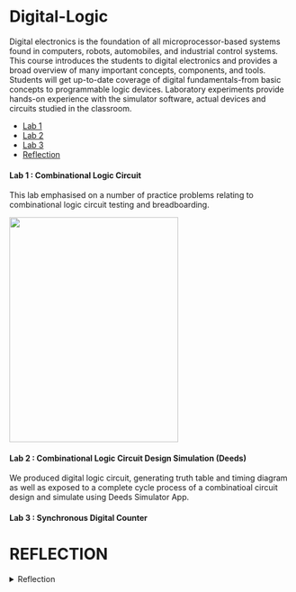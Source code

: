 # Digital-Logic
Digital electronics is the foundation of all microprocessor-based systems found in computers, robots, automobiles, and industrial control systems. This course introduces the students to digital electronics and provides a broad overview of many important concepts, components, and tools. Students will get up-to-date coverage of digital fundamentals-from basic concepts to programmable logic devices. Laboratory experiments provide hands-on experience with the simulator software, actual devices and circuits studied in the classroom.
- [Lab 1](https://github.com/frraahn/Digital-Logic/blob/main/README.md#lab-1--combinational-logic-circuit)
- [Lab 2](https://github.com/frraahn/Digital-Logic/blob/main/README.md#lab-2--combinational-logic-circuit-design-simulation-deeds)
- [Lab 3](https://github.com/frraahn/Digital-Logic/blob/main/README.md#lab-3--synchronous-digital-counter)
- [Reflection](https://github.com/frraahn/Digital-Logic/blob/main/README.md#reflection)
  
#### Lab 1 : Combinational Logic Circuit
This lab emphasised on a number of practice problems relating to combinational logic circuit testing and breadboarding.

<img src="https://github.com/frraahn/Digital-Logic/assets/147979222/a83fca5a-c72a-4f0b-8c6c-92e3e306fe10" width=300 height=400>

#### Lab 2 : Combinational Logic Circuit Design Simulation (Deeds)
We produced digital logic circuit, generating truth table and timing diagram as well as exposed to a complete cycle process of a combinatioal circuit design and simulate using Deeds Simulator App.

#### Lab 3 : Synchronous Digital Counter

# REFLECTION
<details>
<summary>Reflection</summary>
This course helped me to understand how computers work inside. I gained knowledge about gates, circuits and how to make things with binary numbers. Even though this course was new to me, I always looking forward to use this knowledge to create more exciting things in the future!
</details>
